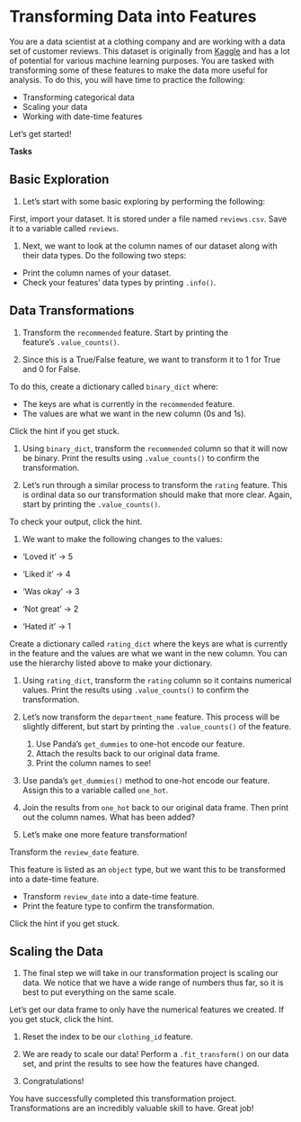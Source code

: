 # **Transforming Data into Features**

You are a data scientist at a clothing company and are working with a data set of customer reviews. This dataset is originally from [Kaggle](https://www.kaggle.com/nicapotato/womens-ecommerce-clothing-reviews) and has a lot of potential for various machine learning purposes. You are tasked with transforming some of these features to make the data more useful for analysis. To do this, you will have time to practice the following:

- Transforming categorical data
- Scaling your data
- Working with date-time features

Let’s get started!

**Tasks**

## **Basic Exploration**

1. Let’s start with some basic exploring by performing the following:

First, import your dataset. It is stored under a file named `reviews.csv`. Save it to a variable called `reviews`.

1. Next, we want to look at the column names of our dataset along with their data types. Do the following two steps:
- Print the column names of your dataset.
- Check your features’ data types by printing `.info()`.

## **Data Transformations**

1. Transform the `recommended` feature. Start by printing the feature’s `.value_counts()`.

1. Since this is a True/False feature, we want to transform it to 1 for True and 0 for False.

To do this, create a dictionary called `binary_dict` where:

- The keys are what is currently in the `recommended` feature.
- The values are what we want in the new column (0s and 1s).

Click the hint if you get stuck.

1. Using `binary_dict`, transform the `recommended` column so that it will now be binary. Print the results using `.value_counts()` to confirm the transformation.

1. Let’s run through a similar process to transform the `rating` feature. This is ordinal data so our transformation should make that more clear. Again, start by printing the `.value_counts()`.

To check your output, click the hint.

1. We want to make the following changes to the values:
- ‘Loved it’ → 5
- ‘Liked it’ → 4
- ‘Was okay’ → 3

- ‘Not great’ → 2
- ‘Hated it’ → 1

Create a dictionary called `rating_dict` where the keys are what is currently in the feature and the values are what we want in the new column. You can use the hierarchy listed above to make your dictionary.

1. Using `rating_dict`, transform the `rating` column so it contains numerical values. Print the results using `.value_counts()` to confirm the transformation.

1. Let’s now transform the `department_name` feature. This process will be slightly different, but start by printing the `.value_counts()` of the feature.
    1. Use Panda’s `get_dummies` to one-hot encode our feature.
    2. Attach the results back to our original data frame.
    3. Print the column names to see!

1. Use panda’s `get_dummies()` method to one-hot encode our feature. Assign this to a variable called `one_hot`.

1. Join the results from `one_hot` back to our original data frame. Then print out the column names. What has been added?

1. Let’s make one more feature transformation!

Transform the `review_date` feature.

This feature is listed as an `object` type, but we want this to be transformed into a date-time feature.

- Transform `review_date` into a date-time feature.
- Print the feature type to confirm the transformation.

Click the hint if you get stuck.

## **Scaling the Data**

1. The final step we will take in our transformation project is scaling our data. We notice that we have a wide range of numbers thus far, so it is best to put everything on the same scale.

Let’s get our data frame to only have the numerical features we created. If you get stuck, click the hint.

1. Reset the index to be our `clothing_id` feature.

1. We are ready to scale our data! Perform a `.fit_transform()` on our data set, and print the results to see how the features have changed.

1. Congratulations!

You have successfully completed this transformation project. Transformations are an incredibly valuable skill to have. Great job!
